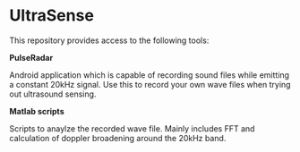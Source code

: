 # UltraSense

This repository provides access to the following tools:

<b>PulseRadar</b>

Android application which is capable of recording sound files while emitting a constant 20kHz signal.
Use this to record your own wave files when trying out ultrasound sensing.

<b>Matlab scripts</b>

Scripts to anaylze the recorded wave file. Mainly includes FFT and calculation of doppler broadening around the 20kHz band.
